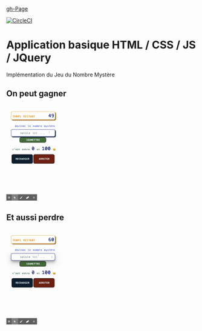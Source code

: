 [gh-Page](https://adrianpothuaud.github.io/guess-the-number/)

[![CircleCI](https://circleci.com/gh/adrianpothuaud/guess-the-number.svg?style=svg)](https://circleci.com/gh/adrianpothuaud/guess-the-number)

# Application basique HTML / CSS / JS / JQuery

Implémentation du Jeu du Nombre Mystère

## On peut gagner

![](GITHUB/Plus&#32;ou&#32;Moins&#32;_.gif)

## Et aussi perdre

![](GITHUB/Plus&#32;ou&#32;Moins&#32;_&#32;(1).gif)
